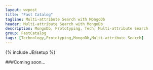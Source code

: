```yaml
---
layout: wvpost
title: "Fast Catalog"
tagline: Multi-attribute Search with MongoDb
header: Multi-attribute Search with MongoDb
description: MongoDb, Prototyping, Tech, Multi-attribute Search
group: FastCatalog
tags: [Technology,Prototyping,MongoDb,Multi-attribute Search]
---
```

{% include JB/setup %}


###Coming soon...

